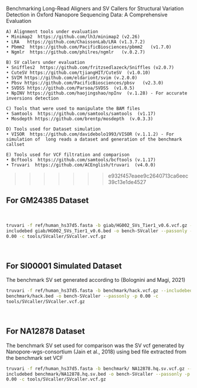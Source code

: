 Benchmarking Long-Read Aligners and SV Callers for Structural Variation Detection in Oxford Nanopore Sequencing Data: A Comprehensive Evaluation

    A) Alignment tools under evaluation
    • Minimap2  https://github.com/lh3/minimap2 (v2.26)
    • LRA   https://github.com/ChaissonLab/LRA (v1.3.7.2)
    • Pbmm2  https://github.com/PacificBiosciences/pbmm2   (v1.7.0)
    • Ngmlr  https://github.com/philres/ngmlr   (v.0.2.7)

    B) SV callers under evaluation
    • Sniffles2  https://github.com/fritzsedlazeck/Sniffles (v2.0.7)
    • CuteSV https://github.com/tjiangHIT/CuteSV  (v1.0.10)
    • SVIM https://github.com/eldariont/svim (v.2.0.0)
    • Pbsv https://github.com/PacificBiosciences/pbsv   (v2.3.0)
    • SVDSS https://github.com/Parsoa/SVDSS  (v1.0.5)
    • NpINV https://github.com/haojingshao/npInv  (v.1.28) - For accurate inversions detection
    
    C) Tools that were used to manipulate the BAM files 
    • Samtools  https://github.com/samtools/samtools  (v1.17) 
    • Mosdepth https://github.com/brentp/mosdepth  (v.0.3.3)

    D) Tools used for Dataset simulation
    • VISOR  https://github.com/davidebolo1993/VISOR (v.1.1.2) - For simulation of  long reads a dataset and generation of the benchmark callset
    
    E) Tools used for VCF filtration and comparison
    • Bcftools  https://github.com/samtools/bcftools (v.1.17)
    • Truvari  https://github.com/ACEnglish/truvari  (v4.0.0)


>>>>>>> e932f457eaee9c2640713ca6eec39c13e1de4527
## For GM24385 Dataset
​
```bash
truvari -f ref/human_hs37d5.fasta -b giab/HG002_SVs_Tier1_v0.6.vcf.gz --
includebed giab/HG002_SVs_Tier1_v0.6.bed -o bench-SVcaller --passonly -p
0.00 -c tools/SVcaller/SVcaller.vcf.gz
```
​
## For SI00001 Simulated Dataset
The benchmark SV set generated according to (Bolognini and Magi, 2021)
​
```bash
truvari -f ref/human_hs37d5.fasta -b benchmark/hack.vcf.gz --includebed
benchmark/hack.bed -o bench-SVcaller --passonly -p 0.00 -c
tools/SVcaller/SVcaller.vcf.gz
```
​
## For NA12878 Dataset
The benchmark SV set used for comparison was the SV vcf generated by Nanopore-wgs-consortium (Jain et al., 2018) using bed file extracted from the benchmark set VCF
​
```bash
truvari -f ref/human_hs37d5.fasta -b benchmark/ NA12878.hq.sv.vcf.gz --
includebed benchmark/NA12878.hq.sv.bed -o bench-SVcaller --passonly -p
0.00 -c tools/SVcaller/SVcaller.vcf.gz
```
